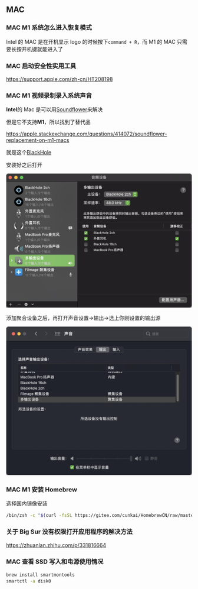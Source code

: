 ## MAC

### MAC M1 系统怎么进入恢复模式

Intel 的 MAC 是在开机显示 logo 的时候按下`command + R`，而 M1 的 MAC 只需要长按开机键就能进入了

### MAC 启动安全性实用工具

https://support.apple.com/zh-cn/HT208198

### MAC M1 视频录制录入系统声音

**Intel**的 Mac 是可以用[Soundflower](https://github.com/mattingalls/Soundflower/releases/tag/2.0b2)来解决

但是它不支持**M1**，所以找到了替代品

https://apple.stackexchange.com/questions/414072/soundflower-replacement-on-m1-macs

就是这个[BlackHole](https://existential.audio/blackhole/)

安装好之后打开

![](../../../../public/img/20210425192156.png)

添加聚合设备之后，再打开声音设置->输出->选上你刚设置的输出源

![](../../../../public/img/20210425192756.png)

### MAC M1 安装 Homebrew

选择国内镜像安装

```bash
/bin/zsh -c "$(curl -fsSL https://gitee.com/cunkai/HomebrewCN/raw/master/Homebrew.sh)"
```

### 关于 Big Sur 没有权限打开应用程序的解决方法

https://zhuanlan.zhihu.com/p/331816664

### MAC 查看 SSD 写入和电源使用情况

```bash
brew install smartmontools
smartctl -a disk0
```
